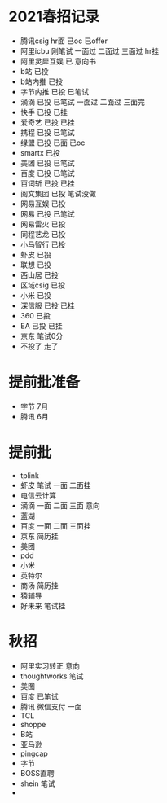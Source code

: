 
# 2021春招记录
- 腾讯csig hr面 已oc 已offer
- 阿里icbu 刚笔试 一面过 二面过 三面过 hr挂
- 阿里灵犀互娱 已 意向书
- b站 已投
- b站内推 已投
- 字节内推 已投 已笔试
- 滴滴 已投 已笔试 一面过 二面过 三面完
- 快手 已投 已挂
- 爱奇艺 已投 已挂
- 携程 已投 已笔试
- 绿盟 已投 已面 已oc
- smartx 已投
- 美团 已投 已笔试
- 百度 已投 已笔试
- 百词斩 已投 已挂
- 阅文集团 已投 笔试没做
- 网易互娱 已投 
- 网易 已投 已笔试
- 网易雷火 已投
- 同程艺龙 已投
- 小马智行 已投
- 虾皮 已投
- 联想 已投
- 西山居 已投
- 区域csig 已投
- 小米 已投
- 深信服 已投 已挂
- 360 已投
- EA 已投 已挂
- 京东 笔试0分
- 不投了 走了
# 提前批准备
- 字节 7月
- 腾讯 6月
# 提前批
- tplink
- 虾皮 笔试 一面 二面挂
- 电信云计算 
- 滴滴 一面 二面 三面 意向
- 蓝湖 
- 百度 一面 二面 三面挂
- 京东 简历挂
- 美团
- pdd 
- 小米
- 英特尔 
- 商汤 简历挂
- 猿辅导
- 好未来 笔试挂
# 秋招
- 阿里实习转正 意向
- thoughtworks 笔试
- 美图
- 百度 已笔试
- 腾讯 微信支付 一面
- TCL 
- shoppe 
- B站 
- 亚马逊 
- pingcap 
- 字节
- BOSS直聘
- shein 笔试
- 